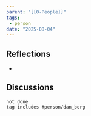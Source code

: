 ```yaml
---
parent: "[[0-People]]"
tags:
 - person
date: "2025-08-04"
---
```

## Reflections
* 
## Discussions
```tasks
not done
tag includes #person/dan_berg
```
